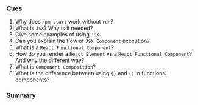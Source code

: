 ### Cues

1. Why does `npm start` work without `run`? 
2. What is `JSX`? Why is it needed?
3. Give some examples of using `JSX`.
4. Can you explain the flow of `JSX Component` execution?
5. What is a `React Functional Component`?
6. How do you render a `React Element` vs a `React Functional Component`? And why the different way?
7. What is `Component Composition`?
8. What is the difference between using `{}` and `()` in functional components?


### Summary
